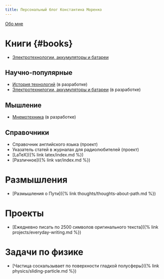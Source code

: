 ```yaml
---
title: Персональный блог Константина Моренко
---
```


[Обо мне](resume.md)

# Книги {#books}

- [Электротехнологии, аккумуляторы и батареи](battery-info.ru)

## Научно-популярные

- [История технологий](https://www.gitbook.com/read/book/konstantin-morenko/istoriya-tehnologii) (в разработке)
- [Электротехнилогии, аккумуляторы и батареи](https://www.gitbook.com/read/book/konstantin-morenko/elektrotehnologii-akkumulyatori-i-batarei) (в разработке)

## Мышление

- [Мнемотехника](https://www.gitbook.com/read/book/konstantin-morenko/mnemotehnika) (в разработке)

## Справочники

- Справочник английского языка (проект)
- Указатель статей в журналах для радиолюбителей (проект)
- [LaTeX]({% link latex/index.md %})
- [Различное]({% link var/index.md %})

# Размышления

- [Размышления о Пути]({% link thoughts/thoughts-about-path.md %})

# Проекты

- [Ежедневно писать по 2500 символов оригинального текста]({% link projects/everyday-writing.md %})

# Задачи по физике

- [Частица соскальзывает по поверхности гладкой полусферы]({% link physics/sliding-particle.md %})
